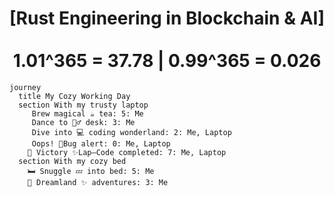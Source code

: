 <h1 align="center">
[Rust Engineering in Blockchain & AI] <br/> <br/> 1.01^365 = 37.78 | 0.99^365 = 0.026
</h1>

```mermaid
journey
  title My Cozy Working Day
  section With my trusty laptop
     Brew magical ☕️ tea: 5: Me 
     Dance to 🧙‍♂️ desk: 3: Me 
     Dive into 💻 coding wonderland: 2: Me, Laptop 
     Oops! 🚨Bug alert: 0: Me, Laptop 
    🎉 Victory ✨Lap—Code completed: 7: Me, Laptop 
  section With my cozy bed
    🛏️ Snuggle 💤 into bed: 5: Me 
    🌙 Dreamland ✨ adventures: 3: Me 
```
